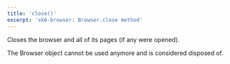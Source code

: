 ```yaml
---
title: 'close()'
excerpt: 'xk6-browser: Browser.close method'
---
```


<BrowserCompatibility/>

Closes the browser and all of its pages (if any were opened).

The Browser object cannot be used anymore and is considered disposed of.
